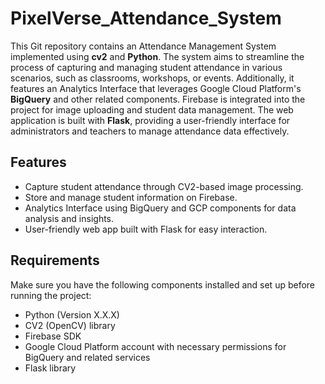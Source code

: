 # PixelVerse_Attendance_System


This Git repository contains an Attendance Management System implemented using **cv2** and **Python**. The system aims to streamline the process of capturing and managing student attendance in various scenarios, such as classrooms, workshops, or events. Additionally, it features an Analytics Interface that leverages Google Cloud Platform's **BigQuery** and other related components. Firebase is integrated into the project for image uploading and student data management. The web application is built with **Flask**, providing a user-friendly interface for administrators and teachers to manage attendance data effectively.

## Features

- Capture student attendance through CV2-based image processing.
- Store and manage student information on Firebase.
- Analytics Interface using BigQuery and GCP components for data analysis and insights.
- User-friendly web app built with Flask for easy interaction.

## Requirements

Make sure you have the following components installed and set up before running the project:

- Python (Version X.X.X)
- CV2 (OpenCV) library
- Firebase SDK
- Google Cloud Platform account with necessary permissions for BigQuery and related services
- Flask library



